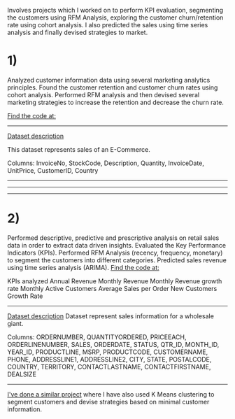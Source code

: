 Involves projects which I worked on to perform KPI evaluation, segmenting the customers using RFM Analysis, exploring the customer churn/retention rate using cohort analysis. I also predicted the sales using time series analysis and finally devised strategies to market.


# 1) #
Analyzed customer information data using several marketing analytics principles. Found the customer retention and customer churn rates using cohort analysis. Performed RFM analysis and then devised several marketing strategies to increase the retention and decrease the churn rate.

[Find the code at:](https://github.com/karanm14/data_analysis/blob/master/marketing_analytics/customer_segmentation/Cohort_RFMA/Cohort%20Analysis%20%7C%20RFM%20Analysis.ipynb)

------------------------------------------------------------------------------------------------------------------------------

[Dataset description](https://www.kaggle.com/carrie1/ecommerce-data)


This dataset represents sales of an E-Commerce.

Columns: InvoiceNo, StockCode, Description, Quantity, InvoiceDate, UnitPrice, CustomerID, Country



------------------------------------------------------------------------------------------------------------------------------
------------------------------------------------------------------------------------------------------------------------------
------------------------------------------------------------------------------------------------------------------------------

# 2) #

Performed descriptive, predictive and prescriptive analysis on retail sales data in order to extract data driven insights. Evaluated the Key Performance Indicators (KPIs). Performed RFM Analysis (recency, frequency, monetary) to segment the customers into different categories. Predicted sales revenue using time series analysis (ARIMA).
[Find the code at:](https://github.com/karanm14/data_analysis/blob/master/marketing_analytics/customer_segmentation/RFM_TSA/RFM%20Analysis%201.ipynb)

KPIs analyzed 
Annual Revenue
Monthly Revenue
Monthly Revenue growth rate
Monthly Active Customers
Average Sales per Order
New Customers Growth Rate

------------------------------------------------------------------------------------------------------------------------------

[Dataset description](https://www.kaggle.com/kyanyoga/sample-sales-data)
Dataset represent sales information for a wholesale giant. 


Columns: ORDERNUMBER, QUANTITYORDERED, PRICEEACH, ORDERLINENUMBER, SALES, ORDERDATE, STATUS, QTR_ID, MONTH_ID, YEAR_ID, PRODUCTLINE, MSRP, PRODUCTCODE, CUSTOMERNAME, PHONE, ADDRESSLINE1, ADDRESSLINE2, CITY, STATE, POSTALCODE, COUNTRY, TERRITORY, CONTACTLASTNAME, CONTACTFIRSTNAME, DEALSIZE


------------------------------------------------------------------------------------------------------------------------------


[I've done a similar project](https://github.com/karanm14/data_analysis/blob/master/customer_segmentation/Customer_Segmentation.ipynb) where I have also used K Means clustering to segment customers and devise strategies based on minimal customer information.
